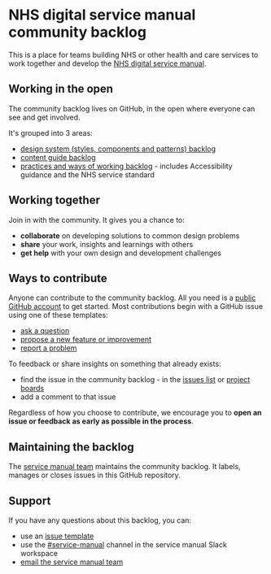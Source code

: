 # NHS digital service manual community backlog

This is a place for teams building NHS or other health and care services to work together and develop the [NHS digital service manual](https://service-manual.nhs.uk). 

## Working in the open

The community backlog lives on GitHub, in the open where everyone can see and get involved. 

It's grouped into 3 areas:

- [design system (styles, components and patterns) backlog](https://github.com/nhsuk/nhsuk-service-manual-backlog/projects/1)
- [content guide backlog](https://github.com/nhsuk/nhsuk-service-manual-backlog/projects/2)
- [practices and ways of working backlog](https://github.com/nhsuk/nhsuk-service-manual-backlog/projects/3) - includes Accessibility guidance and the NHS service standard

## Working together

Join in with the community. It gives you a chance to:

- **collaborate** on developing solutions to common design problems
- **share** your work, insights and learnings with others
- **get help** with your own design and development challenges

## Ways to contribute

Anyone can contribute to the community backlog. All you need is a [public GitHub account](https://github.com/join) to get started. Most contributions begin with a GitHub issue using one of these templates:

- [ask a question](https://github.com/nhsuk/nhsuk-service-manual-community-backlog/issues/new?assignees=&labels=type%3A+question+%E2%9D%93&template=ask-a-question.md&title=)
- [propose a new feature or improvement](https://github.com/nhsuk/nhsuk-service-manual-community-backlog/issues/new?assignees=&labels=type%3A+enhancement+%F0%9F%92%A1&template=new-feature.md&title=)
- [report a problem](https://github.com/nhsuk/nhsuk-service-manual-community-backlog/issues/new?assignees=&labels=type%3A+bug+%F0%9F%90%9B&template=report-a-problem.md&title=)

To feedback or share insights on something that already exists:

- find the issue in the community backlog - in the [issues list](https://github.com/nhsuk/nhsuk-service-manual-community-backlog/issues) or [project boards](https://github.com/nhsuk/nhsuk-service-manual-community-backlog/projects)
- add a comment to that issue

Regardless of how you choose to contribute, we encourage you to **open an issue or feedback as early as possible in the process**.

## Maintaining the backlog

The [service manual team](https://service-manual.nhs.uk/service-manual-team) maintains the community backlog. It labels, manages or closes issues in this GitHub repository.

## Support

If you have any questions about this backlog, you can:
- use an [issue template](https://github.com/nhsuk/nhsuk-service-manual-community-backlog/issues/new?assignees=&labels=type%3A+question+%E2%9D%93&template=ask-a-question.md&title=)
- use the [#service-manual](https://nhs-service-manual.slack.com/messages/CF6CNGB7E) channel in the service manual Slack workspace
- [email the service manual team](mailto:service-manual@nhs.net)
